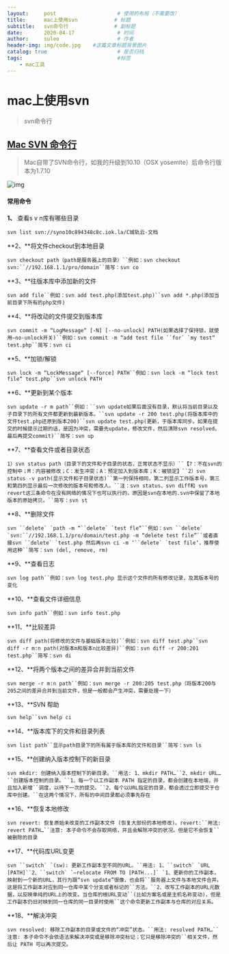 ```yaml
---
layout:     post   				    # 使用的布局（不需要改）
title:      mac上使用svn            # 标题 
subtitle:   svn命令行               # 副标题
date:       2020-04-17 				# 时间
author:     suleo 				    # 作者
header-img: img/code.jpg  	#这篇文章标题背景图片
catalog: true 						# 是否归档
tags:								#标签
    - mac工具
---
```


# mac上使用svn
> svn命令行

## [Mac SVN 命令行](https://www.cnblogs.com/snandy/p/4072857.html)

> Mac自带了SVN命令行，如我的升级到10.10（OSX yosemite）后命令行版本为1.7.10

![img](https://images0.cnblogs.com/blog/114013/201411/040934442208146.png)

 

#### 常用命令

**1、** 查看s v n库有哪些目录

`svn list svn://syno10c894348c8c.iok.la/C城轨云-文档` 

**2、**将文件checkout到本地目录

```
svn checkout path（path是服务器上的目录）``例如：svn checkout svn:``//192.168.1.1/pro/domain``简写：svn co
```

 

**3、**往版本库中添加新的文件

```
svn add file``例如：svn add test.php(添加test.php)``svn add *.php(添加当前目录下所有的php文件)
```

 

**4、**将改动的文件提交到版本库

```
svn commit -m “LogMessage“ [-N] [--no-unlock] PATH(如果选择了保持锁，就使用–no-unlock开关)``例如：svn commit -m “add test file ``for` `my test“ test.php``简写：svn ci
```

 

**5、**加锁/解锁

```
svn lock -m “LockMessage“ [--force] PATH``例如：svn lock -m “lock test file“ test.php``svn unlock PATH
```

 

**6、**更新到某个版本

```
svn update -r m path``例如：``svn update如果后面没有目录，默认将当前目录以及子目录下的所有文件都更新到最新版本。``svn update -r 200 test.php(将版本库中的文件test.php还原到版本200)``svn update test.php(更新，于版本库同步。如果在提交的时候提示过期的话，是因为冲突，需要先update，修改文件，然后清除svn resolved，最后再提交commit)``简写：svn up
```

 

**7、**查看文件或者目录状态

```
1）svn status path（目录下的文件和子目录的状态，正常状态不显示）``【?：不在svn的控制中；M：内容被修改；C：发生冲突；A：预定加入到版本库；K：被锁定】``2）svn status -v path(显示文件和子目录状态)``第一列保持相同，第二列显示工作版本号，第三和第四列显示最后一次修改的版本号和修改人。``注：svn status、svn diff和 svn revert这三条命令在没有网络的情况下也可以执行的，原因是svn在本地的.svn中保留了本地版本的原始拷贝。``简写：svn st
```

 

**8、**删除文件

```
svn ``delete` `path -m “``delete` `test fle“``例如：svn ``delete` `svn:``//192.168.1.1/pro/domain/test.php -m “delete test file”``或者直接svn ``delete` `test.php 然后再svn ci -m ‘``delete` `test file‘，推荐使用这种``简写：svn (del, remove, rm)
```

 

**9、**查看日志

```
svn log path``例如：svn log test.php 显示这个文件的所有修改记录，及其版本号的变化
```

 

**10、**查看文件详细信息

```
svn info path``例如：svn info test.php
```

 

**11、**比较差异

```
svn diff path(将修改的文件与基础版本比较)``例如：svn diff test.php``svn diff -r m:n path(对版本m和版本n比较差异)``例如：svn diff -r 200:201 test.php``简写：svn di
```

 

**12、**将两个版本之间的差异合并到当前文件

```
svn merge -r m:n path``例如：svn merge -r 200:205 test.php（将版本200与205之间的差异合并到当前文件，但是一般都会产生冲突，需要处理一下）
```

 

**13、**SVN 帮助

```
svn help``svn help ci
```

 

**14、**版本库下的文件和目录列表

```
svn list path``显示path目录下的所有属于版本库的文件和目录``简写：svn ls
```

 

**15、**创建纳入版本控制下的新目录

```
svn mkdir: 创建纳入版本控制下的新目录。``用法: 1、mkdir PATH…``2、mkdir URL…``创建版本控制的目录。``1、每一个以工作副本 PATH 指定的目录，都会创建在本地端，并且加入新增``调度，以待下一次的提交。``2、每个以URL指定的目录，都会透过立即提交于仓库中创建。``在这两个情况下，所有的中间目录都必须事先存在
```

 

**16、**恢复本地修改

```
svn revert: 恢复原始未改变的工作副本文件 (恢复大部份的本地修改)。revert:``用法: revert PATH…``注意: 本子命令不会存取网络，并且会解除冲突的状况。但是它不会恢复``被删除的目录
```

 

**17、**代码库URL变更

```
svn ``switch` `(sw): 更新工作副本至不同的URL。``用法: 1、``switch` `URL [PATH]``2、``switch` `–relocate FROM TO [PATH...]` `1、更新你的工作副本，映射到一个新的URL，其行为跟“svn update”很像，也会将``服务器上文件与本地文件合并。这是将工作副本对应到同一仓库中某个分支或者标记的``方法。``2、改写工作副本的URL元数据，以反映单纯的URL上的改变。当仓库的根URL变动``(比如方案名或是主机名称变动)，但是工作副本仍旧对映到同一仓库的同一目录时使用``这个命令更新工作副本与仓库的对应关系。
```

 

**18、**解决冲突

```
svn resolved: 移除工作副本的目录或文件的“冲突”状态。``用法: resolved PATH…``注意: 本子命令不会依语法来解决冲突或是移除冲突标记；它只是移除冲突的``相关文件，然后让 PATH 可以再次提交。
```
